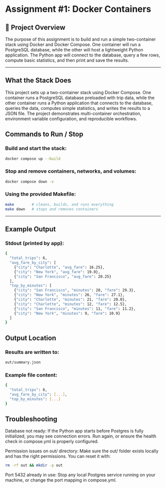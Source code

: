 # Assignment #1: Docker Containers

## 📌 Project Overview
The purpose of this assignment is to build and run a simple two-container stack using
Docker and Docker Compose. One container will run a PostgreSQL database, while the other
will host a lightweight Python application. The Python app will connect to the database,
query a few rows, compute basic statistics, and then print and save the results.

---

## What the Stack Does

This project sets up a two-container stack using Docker Compose. One container runs a PostgreSQL database preloaded with trip data, while the other container runs a Python application that connects to the database, queries the data, computes simple statistics, and writes the results to a JSON file. The project demonstrates multi-container orchestration, environment variable configuration, and reproducible workflows.  


## Commands to Run / Stop
### Build and start the stack:
```bash
docker compose up --build
```
###  Stop and remove containers, networks, and volumes:

```bash
docker compose down -v
```


### Using the provided Makefile:
```bash
make        # cleans, builds, and runs everything
make down   # stops and removes containers
```

---

## Example Output

### Stdout (printed by app):
```bash
{
  "total_trips": 6,
  "avg_fare_by_city": [
    {"city": "Charlotte", "avg_fare": 16.25},
    {"city": "New York", "avg_fare": 19.0},
    {"city": "San Francisco", "avg_fare": 20.25}
  ],
  "top_by_minutes": [
    {"city": "San Francisco", "minutes": 28, "fare": 29.3},
    {"city": "New York", "minutes": 26, "fare": 27.1},
    {"city": "Charlotte", "minutes": 21, "fare": 20.0},
    {"city": "Charlotte", "minutes": 12, "fare": 12.5},
    {"city": "San Francisco", "minutes": 11, "fare": 11.2},
    {"city": "New York", "minutes": 9, "fare": 10.9}
  ]
}

```

## Output Location

### Results are written to:
```bash
out/summary.json
```

### Example file content:
```bash
{
  "total_trips": 6,
  "avg_fare_by_city": [...],
  "top_by_minutes": [...]
}
```
## Troubleshooting

Database not ready:
If the Python app starts before Postgres is fully initialized, you may see connection errors. Run again, or ensure the health check in compose.yml is properly configured.

Permission issues on out/ directory:
Make sure the out/ folder exists locally and has the right permissions. You can reset it with:
```bash
rm -rf out && mkdir -p out
```

Port 5432 already in use:
Stop any local Postgres service running on your machine, or change the port mapping in compose.yml.
